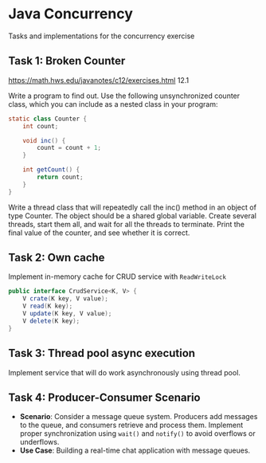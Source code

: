 # Java Concurrency 

Tasks and implementations for the concurrency exercise  

## Task 1: Broken Counter

https://math.hws.edu/javanotes/c12/exercises.html 12.1

Write a program to find out. Use the following unsynchronized counter class, which you can include as a nested class in your program:

```java
static class Counter {
    int count;

    void inc() {
        count = count + 1;
    }

    int getCount() {
        return count;
    }
}
```

Write a thread class that will repeatedly call the inc() method in an object of type Counter. The object should be a shared global variable. Create several threads, start them all, and wait for all the threads to terminate. Print the final value of the counter, and see whether it is correct.

## Task 2: Own cache

Implement in-memory cache for CRUD service with `ReadWriteLock`
```java
public interface CrudService<K, V> {
    V crate(K key, V value);
    V read(K key);
    V update(K key, V value);
    V delete(K key);
}
```

[//]: # (TODO how to test )


## Task 3: Thread pool async execution

Implement service that will do work asynchronously using thread pool. 

[//]: # (TODO how to test)

## Task 4: Producer-Consumer Scenario
- **Scenario**: Consider a message queue system. Producers add messages to the queue, and consumers retrieve and process them. Implement proper synchronization using `wait()` and `notify()` to avoid overflows or underflows.
- **Use Case**: Building a real-time chat application with message queues.
